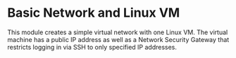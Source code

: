 # Basic Network and Linux VM
This module creates a simple virtual network with one Linux VM. The virtual machine has a public IP address as well as a Network Security Gateway that restricts logging in via SSH to only specified IP addresses.